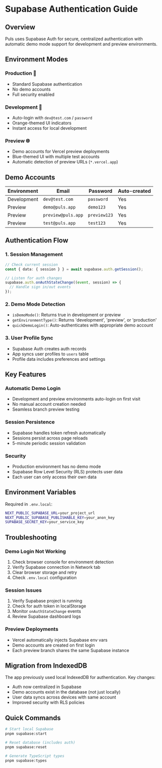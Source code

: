 # Supabase Authentication Guide

## Overview

Puls uses Supabase Auth for secure, centralized authentication with automatic demo mode support for development and preview environments.

## Environment Modes

### Production 🚀
- Standard Supabase authentication
- No demo accounts
- Full security enabled

### Development 🔧
- Auto-login with `dev@test.com` / `password`
- Orange-themed UI indicators
- Instant access for local development

### Preview 🌐
- Demo accounts for Vercel preview deployments
- Blue-themed UI with multiple test accounts
- Automatic detection of preview URLs (`*.vercel.app`)

## Demo Accounts

| Environment | Email | Password | Auto-created |
|------------|-------|----------|--------------|
| Development | `dev@test.com` | `password` | Yes |
| Preview | `demo@puls.app` | `demo123` | Yes |
| Preview | `preview@puls.app` | `preview123` | Yes |
| Preview | `test@puls.app` | `test123` | Yes |

## Authentication Flow

### 1. Session Management
```typescript
// Check current session
const { data: { session } } = await supabase.auth.getSession();

// Listen for auth changes
supabase.auth.onAuthStateChange((event, session) => {
  // Handle sign in/out events
});
```

### 2. Demo Mode Detection
- `isDemoMode()`: Returns true in development or preview
- `getEnvironmentType()`: Returns 'development', 'preview', or 'production'
- `quickDemoLogin()`: Auto-authenticates with appropriate demo account

### 3. User Profile Sync
- Supabase Auth creates auth records
- App syncs user profiles to `users` table
- Profile data includes preferences and settings

## Key Features

### Automatic Demo Login
- Development and preview environments auto-login on first visit
- No manual account creation needed
- Seamless branch preview testing

### Session Persistence
- Supabase handles token refresh automatically
- Sessions persist across page reloads
- 5-minute periodic session validation

### Security
- Production environment has no demo mode
- Supabase Row Level Security (RLS) protects user data
- Each user can only access their own data

## Environment Variables

Required in `.env.local`:
```bash
NEXT_PUBLIC_SUPABASE_URL=your_project_url
NEXT_PUBLIC_SUPABASE_PUBLISHABLE_KEY=your_anon_key
SUPABASE_SECRET_KEY=your_service_key
```

## Troubleshooting

### Demo Login Not Working
1. Check browser console for environment detection
2. Verify Supabase connection in Network tab
3. Clear browser storage and retry
4. Check `.env.local` configuration

### Session Issues
1. Verify Supabase project is running
2. Check for auth token in localStorage
3. Monitor `onAuthStateChange` events
4. Review Supabase dashboard logs

### Preview Deployments
- Vercel automatically injects Supabase env vars
- Demo accounts are created on first login
- Each preview branch shares the same Supabase instance

## Migration from IndexedDB

The app previously used local IndexedDB for authentication. Key changes:
- Auth now centralized in Supabase
- Demo accounts exist in the database (not just locally)
- User data syncs across devices with same account
- Improved security with RLS policies

## Quick Commands

```bash
# Start local Supabase
pnpm supabase:start

# Reset database (includes auth)
pnpm supabase:reset

# Generate TypeScript types
pnpm supabase:types
```